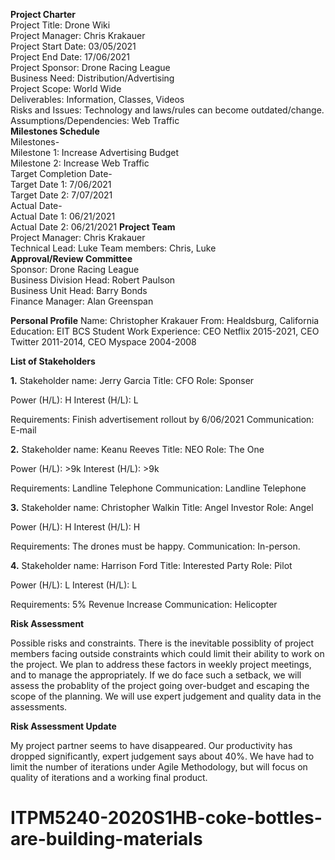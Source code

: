 __**Project Charter**__  
Project Title: Drone Wiki  
Project Manager: Chris Krakauer  
Project Start Date: 03/05/2021  
Project End Date: 17/06/2021  
Project Sponsor: Drone Racing League  
Business Need: Distribution/Advertising  
Project Scope: World Wide  
Deliverables: Information, Classes, Videos  
Risks and Issues: Technology and laws/rules can become outdated/change.  
Assumptions/Dependencies: Web Traffic  
**Milestones Schedule**  
Milestones-  
Milestone 1: Increase Advertising Budget  
Milestone 2: Increase Web Traffic  
Target Completion Date-  
Target Date 1: 7/06/2021  
Target Date 2: 7/07/2021  
Actual Date-  
Actual Date 1: 06/21/2021  
Actual Date 2: 06/21/2021 
**Project Team**  
Project Manager: Chris Krakauer  
Technical Lead: Luke 
Team members: Chris, Luke  
**Approval/Review Committee**  
Sponsor: Drone Racing League  
Business Division Head: Robert Paulson  
Business Unit Head: Barry Bonds  
Finance Manager: Alan Greenspan  
  


__**Personal Profile**__
Name: Christopher Krakauer
From: Healdsburg, California
Education: EIT BCS Student
Work Experience: CEO Netflix 2015-2021, CEO Twitter 2011-2014, 
CEO Myspace 2004-2008



__**List of Stakeholders**__

**1.**
Stakeholder name: Jerry Garcia
Title: CFO		Role: Sponser

Power (H/L): H	Interest (H/L): L

Requirements: Finish advertisement rollout by 6/06/2021
Communication: E-mail

**2.**
Stakeholder name: Keanu Reeves
Title: NEO		Role: The One

Power (H/L): >9k	Interest (H/L): >9k

Requirements: Landline Telephone 
Communication: Landline Telephone

**3.**
Stakeholder name: Christopher Walkin
Title: Angel Investor	Role: Angel

Power (H/L): H	Interest (H/L): H

Requirements: The drones must be happy.
Communication: In-person.

**4.**
Stakeholder name: Harrison Ford
Title: Interested Party		Role: Pilot

Power (H/L): L		Interest (H/L): L

Requirements: 5% Revenue Increase
Communication: Helicopter

__**Risk Assessment**__

Possible risks and constraints.
There is the inevitable possiblity of project members
facing outside constraints which could limit their ability
to work on the project.
We plan to address these factors in weekly project meetings, and to
manage the appropriately.
If we do face such a setback, we will assess the probablity of the 
project going over-budget and escaping the scope of the planning.
We will use expert judgement and quality data in the assessments.

__**Risk Assessment Update**__

My project partner seems to have disappeared. Our productivity has dropped significantly,
expert judgement says about 40%. We have had to limit the number of iterations under
Agile Methodology, but will focus on quality of iterations and a working final product.



# ITPM5240-2020S1HB-coke-bottles-are-building-materials
